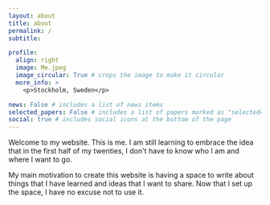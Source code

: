 ```yaml
---
layout: about
title: about
permalink: /
subtitle: 

profile:
  align: right
  image: Me.jpeg
  image_circular: True # crops the image to make it circular
  more_info: >
    <p>Stockholm, Sweden</p>

news: False # includes a list of news items
selected_papers: False # includes a list of papers marked as "selected={true}"
social: true # includes social icons at the bottom of the page
---
```


Welcome to my website. This is me. I am still learning to embrace the idea that
in the first half of my twenties, I don't have to know who I am and where I want
to go. 

My main motivation to create this website is having a space to write about things
that I have learned and ideas that I want to share. Now that I set up the space, 
I have no excuse not to use it.



